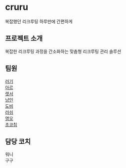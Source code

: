 # cruru
복잡했던
리크루팅
하루만에
간편하게

## 프로젝트 소개
복잡한 리크루팅 과정을 간소화하는 맞춤형 리크루팅 관리 솔루션

## 팀원
[러기](lurgi.md)   
[아르](arrr.md)   
[렛서](redpanda.md)   
[냥인](nyanhuman.md)   
[도비](doby.md)   
[러쉬](rush.md)   
[명오](myungoh.md)   
[초코칩](chocochip.md)   

## 담당 코치
워니   
구구   
